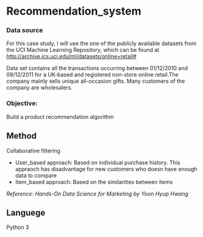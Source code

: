 # Recommendation_system
### Data source
For this case study, I will use the one of the publicly available datasets from the UCI Machine Learning Repository, which can be found at http://archive.ics.uci.edu/ml/datasets/online+retail# 

Data set contains all the transactions occurring between 01/12/2010 and 09/12/2011 for a UK-based and registered non-store online retail.The company mainly sells unique all-occasion gifts. Many customers of the company are wholesalers.

### Objective: 
Build a product recommendation algorithm 

## Method
Collaborative filtering
- User_based approach: Based on individual purchase history. This appraoch has disadvantage for new customers who doesn have enough data to compare 
- Item_based approach: Based on the similarities between items

_Reference: Hands-On Data Science for Marketing by Yoon Hyup Hwang_
## Languege
Python 3
